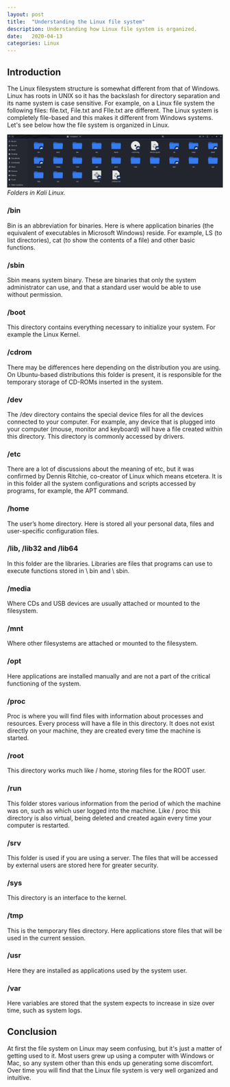 ```yaml
---
layout: post
title:  "Understanding the Linux file system"
description: Understanding how Linux file system is organized.
date:   2020-04-13
categories: Linux
---
```


## Introduction
The Linux filesystem structure is somewhat different from that of Windows. Linux has roots in UNIX so it has the backslash for directory separation and its name system is case sensitive.
For example, on a Linux file system the following files: file.txt, File.txt and FIle.txt are different.
The Linux system is completely file-based and this makes it different from Windows systems. Let's see below how the file system is organized in Linux.

![Linux file system](/assets/img/linux-file-system/folders.jpg)
*Folders in Kali Linux.*

### /bin
Bin is an abbreviation for binaries. Here is where application binaries (the equivalent of executables in Microsoft Windows) reside. For example, LS (to list directories), cat (to show the contents of a file) and other basic functions.
 
### /sbin
Sbin means system binary. These are binaries that only the system administrator can use, and that a standard user would be able to use without permission. 
 
### /boot
This directory contains everything necessary to initialize your system. For example the Linux Kernel.

### /cdrom
There may be differences here depending on the distribution you are using. On Ubuntu-based distributions this folder is present, it is responsible for the temporary storage of CD-ROMs inserted in the system.

### /dev
The /dev directory contains the special device files for all the devices connected to your computer. For example, any device that is plugged into your computer (mouse, monitor and keyboard) will have a file created within this directory. This directory is commonly accessed by drivers.

### /etc
There are a lot of discussions about the meaning of etc, but it was confirmed by Dennis Ritchie, co-creator of Linux which means etcetera. It is in this folder all the system configurations and scripts accessed by programs, for example, the APT command.

### /home
The user’s home directory. Here is stored all your personal data, files and user-specific configuration files.

### /lib, /lib32 and /lib64
In this folder are the libraries. Libraries are files that programs can use to execute functions stored in \ bin and \ sbin.

### /media
Where CDs and USB devices are usually attached or mounted to the filesystem.

### /mnt
Where other filesystems are attached or mounted to the filesystem.

### /opt
Here applications are installed manually and are not a part of the critical functioning of the system.

### /proc
Proc is where you will find files with information about processes and resources. Every process will have a file in this directory. It does not exist directly on your machine, they are created every time the machine is started.

### /root
This directory works much like / home, storing files for the ROOT user.

### /run
This folder stores various information from the period of which the machine was on, such as which user logged into the machine. Like / proc this directory is also virtual, being deleted and created again every time your computer is restarted.

### /srv
This folder is used if you are using a server. The files that will be accessed by external users are stored here for greater security.

### /sys
This directory is an interface to the kernel.

### /tmp
This is the temporary files directory. Here applications store files that will be used in the current session. 

### /usr
Here they are installed as applications used by the system user.

### /var
Here variables are stored that the system expects to increase in size over time, such as system logs.

## Conclusion
At first the file system on Linux may seem confusing, but it's just a matter of getting used to it. Most users grew up using a computer with Windows or Mac, so any system other than this ends up generating some discomfort. Over time you will find that the Linux file system is very well organized and intuitive.